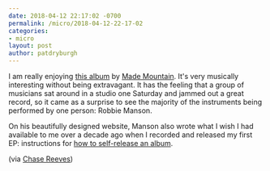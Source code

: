 ```yaml
---
date: 2018-04-12 22:17:02 -0700
permalink: /micro/2018-04-12-22-17-02
categories:
- micro
layout: post
author: patdryburgh
---
```


I am really enjoying [this album][ta] by [Made Mountain][mm]. It's very musically interesting without being extravagant. It has the feeling that a group of musicians sat around in a studio one Saturday and jammed out a great record, so it came as a surprise to see the majority of the instruments being performed by one person: Robbie Manson. 

On his beautifully designed website, Manson also wrote what I wish I had available to me over a decade ago when I recorded and released my first EP: instructions for [how to self-release an album][ht].

(via [Chase Reeves][cr])

[ta]: https://mademountain.bandcamp.com/album/riots-in-the-rain
[mm]: http://mademountain.com/
[cr]: https://twitter.com/chase_reeves/status/983744156521476097
[ht]: http://mademountain.com/how-to-self-release-an-album/